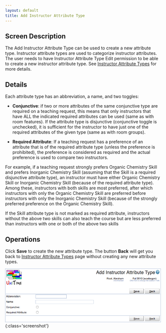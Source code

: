 ```yaml
---
layout: default
title: Add Instructor Attribute Type
---
```



## Screen Description


 The Add Instructor Attribute Type can be used to create a new attribute type. Instructor attribute types are used to categorize instructor attributes. The user needs to have Instructor Attribute Type Edit permission to be able to create a new instructor attribute type. See [Instructor Attribute Types](instructor-attribute-types) for more details.

## Details


 Each attribute type has an abbreviation, a name, and two toggles:

* **Conjunctive**: if two or more attributes of the same conjunctive type are required on a teaching request, this means that only instructors that have ALL the indicated required attributes can be used (same as with room features). If the attribute type is disjunctive (conjunctive toggle is unchecked), it is sufficient for the instructor to have just one of the required attributes of the given type (same as with room groups).

* **Required Attribute**: If a teaching request has a preference of an attribute that is of the required attribute type (unless the preference is prohibited), the preference is considered as required and the actual preference is used to compare two instructors.


 For example, if a teaching request strongly prefers Organic Chemistry Skill and prefers Inorganic Chemistry Skill (assuming that the Skill is a required disjunctive attribute type), an instructor must have either Organic Chemistry Skill or Inorganic Chemistry Skill (because of the required attribute type). Among these, instructors with both skills are most preferred, after which instructors with only the Organic Chemistry Skill are preferred before instructors with only the Inorganic Chemistry Skill (because of the strongly preferred preference on the Organic Chemistry Skill).


 If the Skill attribute type is not marked as required attribute, instructors without the above two skills can also teach the course but are less preferred than instructors with one or both of the above two skills

## Operations


 Click **Save** to create the new attribute type. The button **Back** will get you back to [Instructor Attribute Types](instructor-attribute-types) page without creating any new attribute types.


![Add Instructor Attribute Type](images/add-instructor-attribute-type-1.png){:class='screenshot'}
